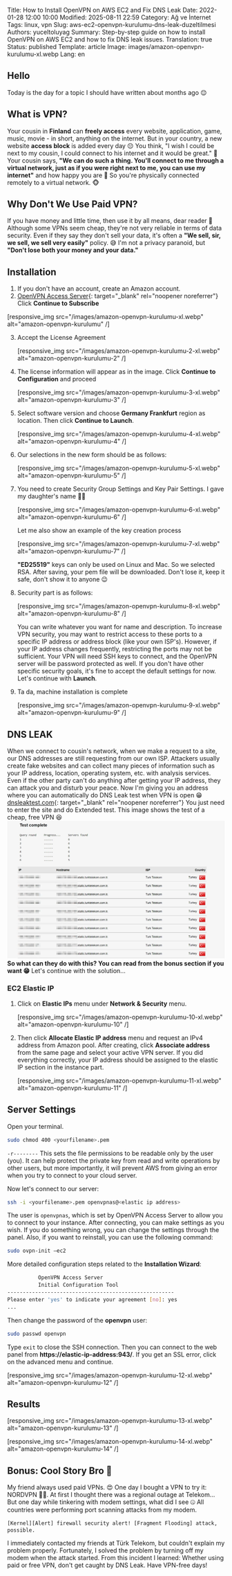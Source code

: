 Title: How to Install OpenVPN on AWS EC2 and Fix DNS Leak
Date: 2022-01-28 12:00 10:00
Modified: 2025-08-11 22:59
Category: Ağ ve İnternet
Tags: linux, vpn
Slug: aws-ec2-openvpn-kurulumu-dns-leak-duzeltilmesi
Authors: yuceltoluyag
Summary: Step-by-step guide on how to install OpenVPN on AWS EC2 and how to fix DNS leak issues.
Translation: true
Status: published
Template: article
Image: images/amazon-openvpn-kurulumu-xl.webp
Lang: en


## Hello

Today is the day for a topic I should have written about months ago 😌

## What is VPN?

Your cousin in **Finland** can **freely access** every website, application, game, music, movie - in short, anything on the internet. But in your country, a new website **access block** is added every day 😔 You think, "I wish I could be next to my cousin, I could connect to his internet and it would be great." 🥺 Your cousin says, **"We can do such a thing. You'll connect to me through a virtual network, just as if you were right next to me, you can use my internet"** and how happy you are 🥳 So you're physically connected remotely to a virtual network. 🐵

## Why Don't We Use Paid VPN?

If you have money and little time, then use it by all means, dear reader 🐸 Although some VPNs seem cheap, they're not very reliable in terms of data security. Even if they say they don't sell your data, it's often a **"We sell, sir, we sell, we sell very easily"** policy. 😅 I'm not a privacy paranoid, but **"Don't lose both your money and your data."**

## Installation

1.  If you don't have an account, create an Amazon account.
2.  [OpenVPN Access Server](https://aws.amazon.com/marketplace/pp/prodview-y3m73u6jd5srk){: target="_blank" rel="noopener noreferrer"} Click **Continue to Subscribe**

[responsive_img src="/images/amazon-openvpn-kurulumu-xl.webp" alt="amazon-openvpn-kurulumu" /]

3.  Accept the License Agreement


     [responsive_img src="/images/amazon-openvpn-kurulumu-2-xl.webp" alt="amazon-openvpn-kurulumu-2" /]

4.  The license information will appear as in the image. Click **Continue to Configuration** and proceed


     [responsive_img src="/images/amazon-openvpn-kurulumu-3-xl.webp" alt="amazon-openvpn-kurulumu-3" /]

5.  Select software version and choose **Germany Frankfurt** region as location. Then click **Continue to Launch**.

      [responsive_img src="/images/amazon-openvpn-kurulumu-4-xl.webp" alt="amazon-openvpn-kurulumu-4" /]

6.  Our selections in the new form should be as follows:


      [responsive_img src="/images/amazon-openvpn-kurulumu-5-xl.webp" alt="amazon-openvpn-kurulumu-5" /]

7.  You need to create Security Group Settings and Key Pair Settings. I gave my daughter's name 🏌️‍♂️

    [responsive_img src="/images/amazon-openvpn-kurulumu-6-xl.webp" alt="amazon-openvpn-kurulumu-6" /]

    Let me also show an example of the key creation process


    [responsive_img src="/images/amazon-openvpn-kurulumu-7-xl.webp" alt="amazon-openvpn-kurulumu-7" /]

    **"ED25519"** keys can only be used on Linux and Mac. So we selected RSA. After saving, your pem file will be downloaded. Don't lose it, keep it safe, don't show it to anyone 😉

8.  Security part is as follows:

    [responsive_img src="/images/amazon-openvpn-kurulumu-8-xl.webp" alt="amazon-openvpn-kurulumu-8" /]

    You can write whatever you want for name and description. To increase VPN security, you may want to restrict access to these ports to a specific IP address or address block (like your own ISP's). However, if your IP address changes frequently, restricting the ports may not be sufficient. Your VPN will need SSH keys to connect, and the OpenVPN server will be password protected as well. If you don't have other specific security goals, it's fine to accept the default settings for now. Let's continue with **Launch**.

9.  Ta da, machine installation is complete

    [responsive_img src="/images/amazon-openvpn-kurulumu-9-xl.webp" alt="amazon-openvpn-kurulumu-9" /]

## DNS LEAK

When we connect to cousin's network, when we make a request to a site, our DNS addresses are still requesting from our own ISP. Attackers usually create fake websites and can collect many pieces of information such as your IP address, location, operating system, etc. with analysis services. Even if the other party can't do anything after getting your IP address, they can attack you and disturb your peace. Now I'm giving you an address where you can automatically do DNS Leak test when VPN is open 😁 [dnsleaktest.com](https://www.dnsleaktest.com/){: target="_blank" rel="noopener noreferrer"} You just need to enter the site and do Extended test. This image shows the test of a cheap, free VPN 😆 ![Extended-test](/images/Extended-test-xl.webp) **So what can they do with this? You can read from the bonus section if you want 😁** Let's continue with the solution...

### EC2 Elastic IP

1.  Click on **Elastic IPs** menu under **Network & Security** menu.

    [responsive_img src="/images/amazon-openvpn-kurulumu-10-xl.webp" alt="amazon-openvpn-kurulumu-10" /]

2.  Then click **Allocate Elastic IP address** menu and request an IPv4 address from Amazon pool. After creating, click **Associate address** from the same page and select your active VPN server. If you did everything correctly, your IP address should be assigned to the elastic IP section in the instance part.

    [responsive_img src="/images/amazon-openvpn-kurulumu-11-xl.webp" alt="amazon-openvpn-kurulumu-11" /]

## Server Settings

Open your terminal.

```bash
sudo chmod 400 <yourfilename>.pem
```

`-r--------` This sets the file permissions to be readable only by the user (you). It can help protect the private key from read and write operations by other users, but more importantly, it will prevent AWS from giving an error when you try to connect to your cloud server.

Now let's connect to our server:

```bash
ssh -i <yourfilename>.pem openvpnas@<elastic ip address>
```

The user is `openvpnas`, which is set by OpenVPN Access Server to allow you to connect to your instance. After connecting, you can make settings as you wish. If you do something wrong, you can change the settings through the panel. Also, if you want to reinstall, you can use the following command:

```bash
sudo ovpn-init –ec2
```

More detailed configuration steps related to the **Installation Wizard**:

```bash
          OpenVPN Access Server
          Initial Configuration Tool
------------------------------------------------------
Please enter 'yes' to indicate your agreement [no]: yes
...
```

Then change the password of the **openvpn** user:

```bash
sudo passwd openvpn
```

Type `exit` to close the SSH connection. Then you can connect to the web panel from **https://elastic-ip-address:943/**. If you get an SSL error, click on the advanced menu and continue.

 [responsive_img src="/images/amazon-openvpn-kurulumu-12-xl.webp" alt="amazon-openvpn-kurulumu-12" /]
## Results


 [responsive_img src="/images/amazon-openvpn-kurulumu-13-xl.webp" alt="amazon-openvpn-kurulumu-13" /]

 [responsive_img src="/images/amazon-openvpn-kurulumu-14-xl.webp" alt="amazon-openvpn-kurulumu-14" /]

## Bonus: Cool Story Bro 🧿

My friend always used paid VPNs. 😍 One day I bought a VPN to try it: NORDVPN 🤶🏼. At first I thought there was a regional outage at Telekom... But one day while tinkering with modem settings, what did I see 🤐 All countries were performing port scanning attacks from my modem.

```text
[Kernel][Alert] firewall security alert! [Fragment Flooding] attack, possible.
```

I immediately contacted my friends at Türk Telekom, but couldn't explain my problem properly. Fortunately, I solved the problem by turning off my modem when the attack started. From this incident I learned: Whether using paid or free VPN, don't get caught by DNS Leak. Have VPN-free days!